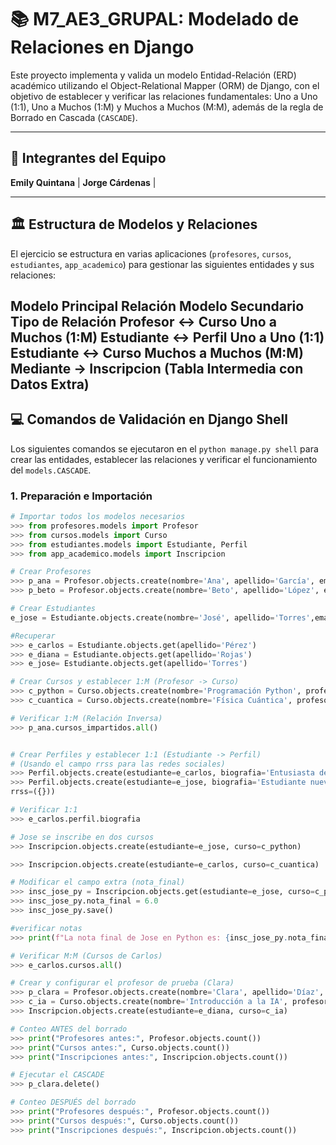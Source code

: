 # 📚 M7_AE3_GRUPAL: Modelado de Relaciones en Django

Este proyecto implementa y valida un modelo Entidad-Relación (ERD) académico utilizando el Object-Relational Mapper (ORM) de Django, con el objetivo de establecer y verificar las relaciones fundamentales: Uno a Uno (1:1), Uno a Muchos (1:M) y Muchos a Muchos (M:M), además de la regla de Borrado en Cascada (`CASCADE`).

---

## 👥 Integrantes del Equipo
**Emily Quintana** |
**Jorge Cárdenas** |

---

## 🏛️ Estructura de Modelos y Relaciones

El ejercicio se estructura en varias aplicaciones (`profesores`, `cursos`, `estudiantes`, `app_academico`) para gestionar las siguientes entidades y sus relaciones:

Modelo Principal	Relación	Modelo Secundario	Tipo de Relación
Profesor	           ↔	           Curso	    Uno a Muchos (1:M)
Estudiante	           ↔	           Perfil	    Uno a Uno (1:1)
Estudiante	           ↔	           Curso	    Muchos a Muchos (M:M)
Mediante	           →	           Inscripcion	(Tabla Intermedia con Datos Extra)
---

## 💻 Comandos de Validación en Django Shell

Los siguientes comandos se ejecutaron en el `python manage.py shell` para crear las entidades, establecer las relaciones y verificar el funcionamiento del `models.CASCADE`.

### 1. Preparación e Importación

```python
# Importar todos los modelos necesarios
>>> from profesores.models import Profesor
>>> from cursos.models import Curso
>>> from estudiantes.models import Estudiante, Perfil
>>> from app_academico.models import Inscripcion

# Crear Profesores
>>> p_ana = Profesor.objects.create(nombre='Ana', apellido='García', email='ana.g@uni.cl')
>>> p_beto = Profesor.objects.create(nombre='Beto', apellido='López', email='beto.l@uni.cl')

# Crear Estudiantes 
e_jose = Estudiante.objects.create(nombre='José', apellido='Torres',email='jose.t@uni.cl')

#Recuperar
>>> e_carlos = Estudiante.objects.get(apellido='Pérez')
>>> e_diana = Estudiante.objects.get(apellido='Rojas') 
>>> e_jose= Estudiante.objects.get(apellido='Torres')

# Crear Cursos y establecer 1:M (Profesor -> Curso)
>>> c_python = Curso.objects.create(nombre='Programación Python', profesor=p_beto)
>>> c_cuantica = Curso.objects.create(nombre='Física Cuántica', profesor=p_ana)

# Verificar 1:M (Relación Inversa)
>>> p_ana.cursos_impartidos.all()


# Crear Perfiles y establecer 1:1 (Estudiante -> Perfil)
# (Usando el campo rrss para las redes sociales)
>>> Perfil.objects.create(estudiante=e_carlos, biografia='Entusiasta de la ciencia...',rrss=({}))
>>> Perfil.objects.create(estudiante=e_jose, biografia='Estudiante nuevo, con gran interés en el desarrollo de software y la ciberseguridad.', 
rrss=({}))

# Verificar 1:1
>>> e_carlos.perfil.biografia

# Jose se inscribe en dos cursos
>>> Inscripcion.objects.create(estudiante=e_jose, curso=c_python)

>>> Inscripcion.objects.create(estudiante=e_carlos, curso=c_cuantica)

# Modificar el campo extra (nota_final)
>>> insc_jose_py = Inscripcion.objects.get(estudiante=e_jose, curso=c_python)
>>> insc_jose_py.nota_final = 6.0
>>> insc_jose_py.save()

#verificar notas
>>> print(f"La nota final de Jose en Python es: {insc_jose_py.nota_final}")

# Verificar M:M (Cursos de Carlos)
>>> e_carlos.cursos.all() 

# Crear y configurar el profesor de prueba (Clara)
>>> p_clara = Profesor.objects.create(nombre='Clara', apellido='Díaz', email='clara.d@uni.cl')
>>> c_ia = Curso.objects.create(nombre='Introducción a la IA', profesor=p_clara, creditos=5)
>>> Inscripcion.objects.create(estudiante=e_diana, curso=c_ia)

# Conteo ANTES del borrado
>>> print("Profesores antes:", Profesor.objects.count())
>>> print("Cursos antes:", Curso.objects.count()) 
>>> print("Inscripciones antes:", Inscripcion.objects.count()) 

# Ejecutar el CASCADE
>>> p_clara.delete() 

# Conteo DESPUÉS del borrado
>>> print("Profesores después:", Profesor.objects.count())
>>> print("Cursos después:", Curso.objects.count())
>>> print("Inscripciones después:", Inscripcion.objects.count())